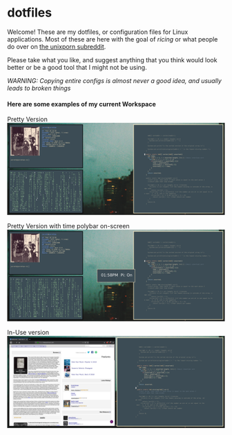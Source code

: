 # dotfiles

Welcome! These are my dotfiles, or configuration files for Linux applications. Most of these are here with the goal of *ricing* or what people do over on [the unixporn subreddit](https://www.reddit.com/r/unixporn).

Please take what you like, and suggest anything that you think would look better or be a good tool that I might not be using.

*WARNING: Copying entire configs is almost never a good idea, and usually leads to broken things*

#### Here are some examples of my current Workspace

Pretty Version
![example1](https://raw.githubusercontent.com/JarrettAzar/dotfiles/master/examples/2019-06-09-135833_2560x1080_scrot.png)

Pretty Version with time polybar on-screen
![example2](https://raw.githubusercontent.com/JarrettAzar/dotfiles/master/examples/2019-06-09-135838_2560x1080_scrot.png)

In-Use version
![example3](https://raw.githubusercontent.com/JarrettAzar/dotfiles/master/examples/2019-06-09-135915_2560x1080_scrot.png)
